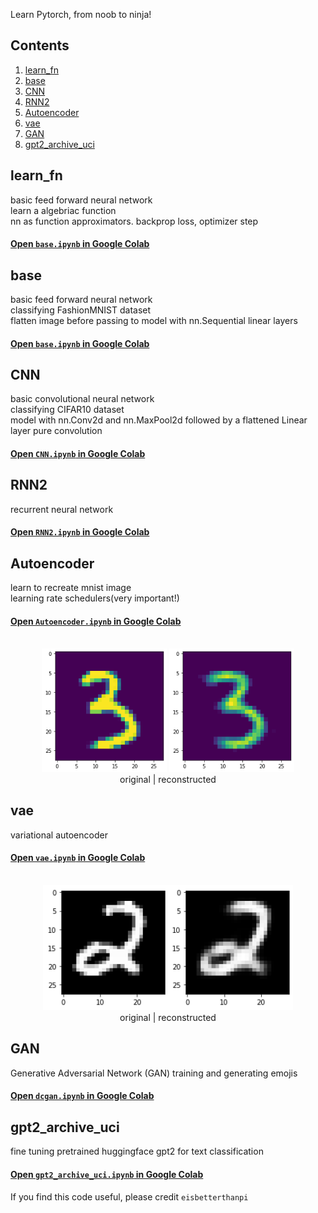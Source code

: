 
Learn Pytorch, from noob to ninja!

<!-- [![Open In Colab](https://colab.research.google.com/assets/colab-badge.svg)](https://colab.research.google.com/github/eisbetterthanpi/python/pytorch/blob/master/Autoencoder.ipynb) -->

## Contents
1. [learn_fn](#learn_fn)
2. [base](#base)
3. [CNN](#cnn)
4. [RNN2](#rnn2)
5. [Autoencoder](#autoencoder)
6. [vae](#vae)
7. [GAN](#gan)
8. [gpt2_archive_uci](#gpt2_archive_uci)
<!-- 4. [Fourth Example](#fourth-examplehttpwwwfourthexamplecom) -->

## learn_fn
basic feed forward neural network<br />
learn a algebriac function<br />
nn as function approximators. backprop loss, optimizer step
#### [Open `base.ipynb` in Google Colab](https://colab.research.google.com/github/eisbetterthanpi/pytorch/blob/master/base.ipynb)


## base
basic feed forward neural network<br />
classifying FashionMNIST dataset<br />
flatten image before passing to model with nn.Sequential linear layers
#### [Open `base.ipynb` in Google Colab](https://colab.research.google.com/github/eisbetterthanpi/pytorch/blob/master/base.ipynb)

## CNN
basic convolutional neural network<br />
classifying CIFAR10 dataset<br />
model with nn.Conv2d and nn.MaxPool2d followed by a flattened Linear layer
pure convolution
#### [Open `CNN.ipynb` in Google Colab](https://colab.research.google.com/github/eisbetterthanpi/pytorch/blob/master/CNN.ipynb)


## RNN2
recurrent neural network

#### [Open `RNN2.ipynb` in Google Colab](https://colab.research.google.com/github/eisbetterthanpi/pytorch/blob/master/RNN2.ipynb)

## Autoencoder
learn to recreate mnist image<br />
learning rate schedulers(very important!)<br />
#### [Open `Autoencoder.ipynb` in Google Colab](https://colab.research.google.com/github/eisbetterthanpi/pytorch/blob/master/Autoencoder.ipynb)
<div align="center">
  <div>&nbsp;</div>
  <img src="resources/ae_og.png" width="200"/> 
  <img src="resources/ae_re.png" width="200"/> 
  <div align="center">original | reconstructed </div>
</div>

## vae
variational autoencoder
#### [Open `vae.ipynb` in Google Colab](https://colab.research.google.com/github/eisbetterthanpi/pytorch/blob/master/vae.ipynb)
<div align="center">
  <div>&nbsp;</div>
  <img src="resources/vae.png" width="400"/>
  <div align="center">original | reconstructed </div>
</div>

<!-- 
[Paper](https://arxiv.org/abs/2312.01479) |
[Website](https://research.myshell.ai/open-voice) 
[Video](https://github.com/myshell-ai/OpenVoice/assets/40556743/3cba936f-82bf-476c-9e52-09f0f417bb2f)
 -->

## GAN
Generative Adversarial Network (GAN)
training and generating emojis
#### [Open `dcgan.ipynb` in Google Colab](https://colab.research.google.com/github/eisbetterthanpi/pytorch/blob/master/dcgan.ipynb)


## gpt2_archive_uci
fine tuning pretrained huggingface gpt2 for text classification
#### [Open `gpt2_archive_uci.ipynb` in Google Colab](https://colab.research.google.com/github/eisbetterthanpi/pytorch/blob/master/gpt2_archive_uci.ipynb)


<!--  -->

If you find this code useful, please credit `eisbetterthanpi`
<!-- [website](https://github.com/eisbetterthanpi) -->
[website]: https://github.com/eisbetterthanpi

